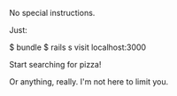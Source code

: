 No special instructions. 

Just: 

$ bundle 
$ rails s 
visit localhost:3000 

Start searching for pizza! 

Or anything, really. I'm not here to limit you. 
